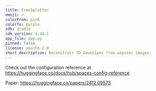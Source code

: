 ```yaml
---
title: FreeSplatter
emoji: 🔥
colorFrom: pink
colorTo: purple
sdk: gradio
sdk_version: 4.44.1
app_file: app.py
pinned: false
license: apache-2.0
short_description: Reconstruct 3D Gaussians from unposes images.
---
```


Check out the configuration reference at https://huggingface.co/docs/hub/spaces-config-reference

Paper: https://huggingface.co/papers/2412.09573
